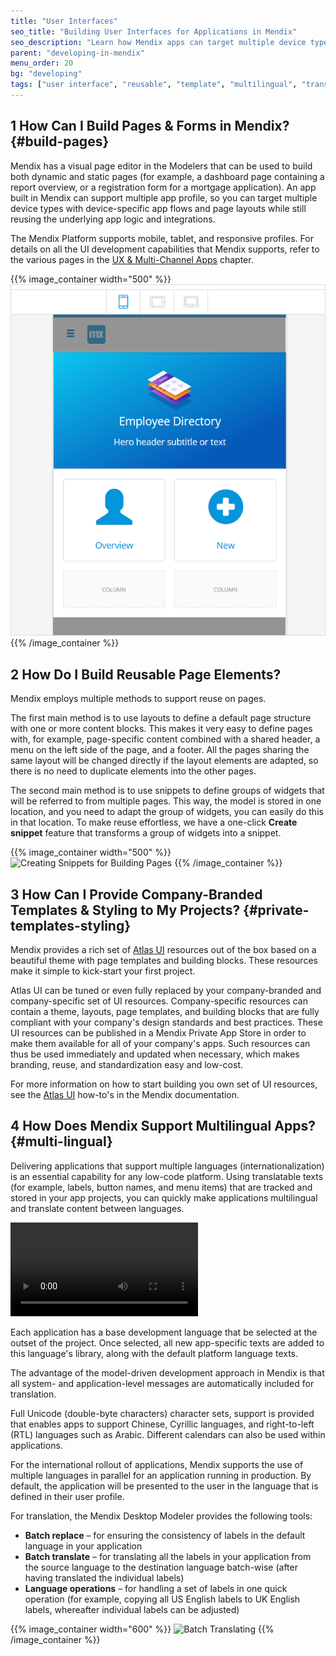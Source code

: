 ```yaml
---
title: "User Interfaces"
seo_title: "Building User Interfaces for Applications in Mendix"
seo_description: "Learn how Mendix apps can target multiple device types with device-specific app flows & page layouts, while still reusing app logic & integrations."
parent: "developing-in-mendix"
menu_order: 20
bg: "developing"
tags: ["user interface", "reusable", "template", "multilingual", "translate"]
---
```


## 1 How Can I Build Pages & Forms in Mendix? {#build-pages}

Mendix has a visual page editor in the Modelers that can be used to build both dynamic and static pages (for example, a dashboard page containing a report overview, or a registration form for a mortgage application). An app built in Mendix can support multiple app profile, so you can target multiple device types with device-specific app flows and page layouts while still reusing the underlying app logic and integrations.

The Mendix Platform supports mobile, tablet, and responsive profiles. For details on all the UI development capabilities that Mendix supports, refer to the various pages in the [UX & Multi-Channel Apps](../app-capabilities/ux-multi-channel-apps) chapter.

{{% image_container width="500" %}}
![Web Modeler Page Editor](attachments/page-editor.png)
{{% /image_container %}}

## 2 How Do I Build Reusable Page Elements?

Mendix employs multiple methods to support reuse on pages.

The first main method is to use layouts to define a default page structure with one or more content blocks. This makes it very easy to define pages with, for example, page-specific content combined with a shared header, a menu on the left side of the page, and a footer. All the pages sharing the same layout will be changed directly if the layout elements are adapted, so there is no need to duplicate elements into the other pages.

The second main method is to use snippets to define groups of widgets that will be referred to from multiple pages. This way, the model is stored in one location, and you need to adapt the group of widgets, you can easily do this in that location. To make reuse effortless, we have a one-click **Create snippet** feature that transforms a group of widgets into a snippet.

{{% image_container width="500" %}}
![Creating Snippets for Building Pages](attachments/create-snippet.png)
{{% /image_container %}}

## 3 How Can I Provide Company-Branded Templates & Styling to My Projects? {#private-templates-styling}

Mendix provides a rich set of [Atlas UI](https://atlas.mendix.com/) resources out of the box based on a beautiful theme with page templates and building blocks. These resources make it simple to kick-start your first project.

Atlas UI can be tuned or even fully replaced by your company-branded and company-specific set of UI resources. Company-specific resources can contain a theme, layouts, page templates, and building blocks that are fully compliant with your company's design standards and best practices. These UI resources can be published in a Mendix Private App Store in order to make them available for all of your company's apps. Such resources can thus be used immediately and updated when necessary, which makes branding, reuse, and standardization easy and low-cost.

For more information on how to start building you own set of UI resources, see the [Atlas UI](https://docs.mendix.com/howto/front-end/atlas-ui/index) how-to's in the Mendix documentation.

## 4 How Does Mendix Support Multilingual Apps? {#multi-lingual}

Delivering applications that support multiple languages (internationalization) is an essential capability for any low-code platform. Using translatable texts (for example, labels, button names, and menu items) that are tracked and stored in your app projects, you can quickly make applications multilingual and translate content between languages.

<video controls  src="attachments/LanguageTranslate-1.mp4">VIDEO</video>

Each application has a base development language that be selected at the outset of the project. Once selected, all new app-specific texts are added to this language's library, along with the default platform language texts.

The advantage of the model-driven development approach in Mendix is that all system- and application-level messages are automatically included for translation.

Full Unicode (double-byte characters) character sets, support is provided that enables apps to support Chinese, Cyrillic languages, and right-to-left (RTL) languages such as Arabic. Different calendars can also be used within applications.

For the international rollout of applications, Mendix supports the use of multiple languages in parallel for an application running in production. By default, the application will be presented to the user in the language that is defined in their user profile.

For translation, the Mendix Desktop Modeler provides the following tools:

* **Batch replace** – for ensuring the consistency of labels in the default language in your application
* **Batch translate** – for translating all the labels in your application from the source language to the destination language batch-wise (after having translated the individual labels)
* **Language operations** – for handling a set of labels in one quick operation (for example, copying all US English labels to UK English labels, whereafter individual labels can be adjusted)

{{% image_container width="600" %}}
![Batch Translating](attachments/BatchTranslate-1.png)
{{% /image_container %}}
